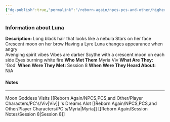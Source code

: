 ```yaml
---
{"dg-publish":true,"permalink":"/reborn-again/npcs-pcs-and-other/higher-powers/luna/"}
---
```


### Information about Luna
**Description:** Long black hair that looks like a nebula
Stars on her face 
Crescent moon on her brow 
Having a Lyre 
Luna changes appearance when angry  
Avenging spirit vibes 
Vibes are darker 
Scythe with a crescent moon on each side 
Eyes burning white fire 
**Who Met Them** Myria Viv
**What Are They:** 'God'
**When Were They Met:** Session 8
**When Were They Heard About:** N/A

#### Notes
---
Moon Goddess Visits [[Reborn Again/NPCS,PCS,and Other/Player Characters/PC's/Viv\|Viv]] 's Dreams Alot 
[[Reborn Again/NPCS,PCS,and Other/Player Characters/PC's/Myria\|Myria]]
[[Reborn Again/Session Notes/Session 8\|Session 8]]

